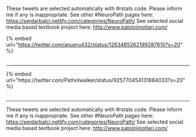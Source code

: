 

These tweets are selected automatically with #rstats code. Please inform me if any is inappropriate.
See other #NeuroPath pages here: https://serdarbalci.netlify.com/categories/NeuroPath/ 
See selected social media based textbook project here: http://www.patolojinotlari.com/

{% embed url="https://twitter.com/anueru432/status/1263485262199287810?s=20" %}<br>
<br>
<hr>
{% embed url="https://twitter.com/Patholwalker/status/925770454131884033?s=20" %}<br>
<br>
<hr>


These tweets are selected automatically with #rstats code. Please inform me if any is inappropriate.
See other #NeuroPath pages here: https://serdarbalci.netlify.com/categories/NeuroPath/ 
See selected social media based textbook project here: http://www.patolojinotlari.com/
